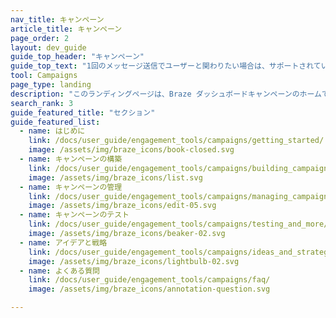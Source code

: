 ```yaml
---
nav_title: キャンペーン
article_title: キャンペーン
page_order: 2
layout: dev_guide
guide_top_header: "キャンペーン"
guide_top_text: "1回のメッセージ送信でユーザーと関わりたい場合は、サポートされている<a href='/docs/user_guide/message_building_by_channel/'>メッセージング・チャンネルを</a>使用してキャンペーンを送信することができる。ほとんどのマルチステップ・ユーザージャーニーは、<a href='/docs/user_guide/engagement_tools/canvas/'>キャンバスとして</a>作成するのが良い。<br> <br>以下のトピックのいずれかを選択すると、興味のある記事が表示される。"
tool: Campaigns
page_type: landing
description: "このランディングページは、Braze ダッシュボードキャンペーンのホームです。ここでは、キャンペーンの作成、キャンペーンの管理とテスト、役立つアイデアや戦略に関するリソースを見つけることができます。"
search_rank: 3
guide_featured_title: "セクション"
guide_featured_list:
  - name: はじめに
    link: /docs/user_guide/engagement_tools/campaigns/getting_started/
    image: /assets/img/braze_icons/book-closed.svg
  - name: キャンペーンの構築
    link: /docs/user_guide/engagement_tools/campaigns/building_campaigns/
    image: /assets/img/braze_icons/list.svg
  - name: キャンペーンの管理
    link: /docs/user_guide/engagement_tools/campaigns/managing_campaigns/
    image: /assets/img/braze_icons/edit-05.svg
  - name: キャンペーンのテスト
    link: /docs/user_guide/engagement_tools/campaigns/testing_and_more/
    image: /assets/img/braze_icons/beaker-02.svg
  - name: アイデアと戦略
    link: /docs/user_guide/engagement_tools/campaigns/ideas_and_strategies/
    image: /assets/img/braze_icons/lightbulb-02.svg
  - name: よくある質問
    link: /docs/user_guide/engagement_tools/campaigns/faq/
    image: /assets/img/braze_icons/annotation-question.svg

---
```


